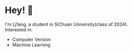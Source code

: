 # Hey! :wave:
I'm Lj1ang, a student in SiChuan University(class of 2024).    
Interested in:
- Computer Version
- Machine Learning


